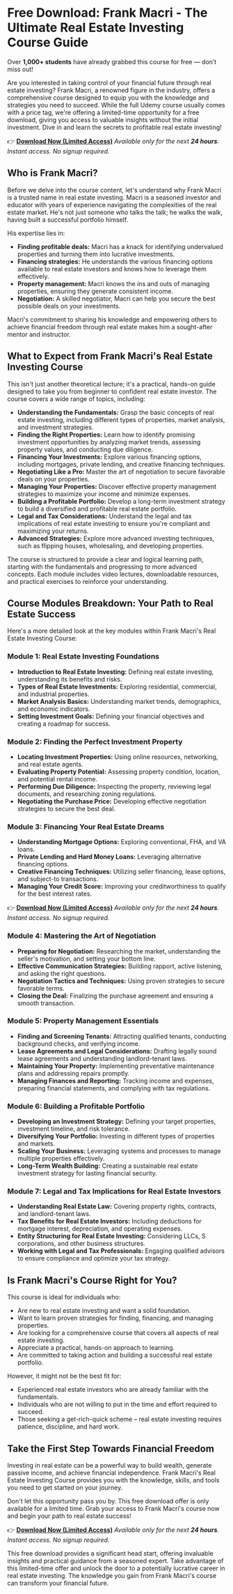 # Free Download: Frank Macri - The Ultimate Real Estate Investing Course Guide

Over **1,000+ students** have already grabbed this course for free — don’t miss out!

Are you interested in taking control of your financial future through real estate investing? Frank Macri, a renowned figure in the industry, offers a comprehensive course designed to equip you with the knowledge and strategies you need to succeed. While the full Udemy course usually comes with a price tag, we're offering a limited-time opportunity for a free download, giving you access to valuable insights without the initial investment. Dive in and learn the secrets to profitable real estate investing!

👉 **[Download Now (Limited Access)](https://udemywork.com/frank-macri)**
_Available only for the next **24 hours**. Instant access. No signup required._

## Who is Frank Macri?

Before we delve into the course content, let's understand why Frank Macri is a trusted name in real estate investing. Macri is a seasoned investor and educator with years of experience navigating the complexities of the real estate market. He's not just someone who talks the talk; he walks the walk, having built a successful portfolio himself.

His expertise lies in:

*   **Finding profitable deals:** Macri has a knack for identifying undervalued properties and turning them into lucrative investments.
*   **Financing strategies:** He understands the various financing options available to real estate investors and knows how to leverage them effectively.
*   **Property management:** Macri knows the ins and outs of managing properties, ensuring they generate consistent income.
*   **Negotiation:** A skilled negotiator, Macri can help you secure the best possible deals on your investments.

Macri's commitment to sharing his knowledge and empowering others to achieve financial freedom through real estate makes him a sought-after mentor and instructor.

## What to Expect from Frank Macri's Real Estate Investing Course

This isn't just another theoretical lecture; it's a practical, hands-on guide designed to take you from beginner to confident real estate investor. The course covers a wide range of topics, including:

*   **Understanding the Fundamentals:** Grasp the basic concepts of real estate investing, including different types of properties, market analysis, and investment strategies.
*   **Finding the Right Properties:** Learn how to identify promising investment opportunities by analyzing market trends, assessing property values, and conducting due diligence.
*   **Financing Your Investments:** Explore various financing options, including mortgages, private lending, and creative financing techniques.
*   **Negotiating Like a Pro:** Master the art of negotiation to secure favorable deals on your properties.
*   **Managing Your Properties:** Discover effective property management strategies to maximize your income and minimize expenses.
*   **Building a Profitable Portfolio:** Develop a long-term investment strategy to build a diversified and profitable real estate portfolio.
*   **Legal and Tax Considerations:** Understand the legal and tax implications of real estate investing to ensure you're compliant and maximizing your returns.
*   **Advanced Strategies:** Explore more advanced investing techniques, such as flipping houses, wholesaling, and developing properties.

The course is structured to provide a clear and logical learning path, starting with the fundamentals and progressing to more advanced concepts. Each module includes video lectures, downloadable resources, and practical exercises to reinforce your understanding.

## Course Modules Breakdown: Your Path to Real Estate Success

Here's a more detailed look at the key modules within Frank Macri's Real Estate Investing Course:

### Module 1: Real Estate Investing Foundations

*   **Introduction to Real Estate Investing:** Defining real estate investing, understanding its benefits and risks.
*   **Types of Real Estate Investments:** Exploring residential, commercial, and industrial properties.
*   **Market Analysis Basics:** Understanding market trends, demographics, and economic indicators.
*   **Setting Investment Goals:** Defining your financial objectives and creating a roadmap for success.

### Module 2: Finding the Perfect Investment Property

*   **Locating Investment Properties:** Using online resources, networking, and real estate agents.
*   **Evaluating Property Potential:** Assessing property condition, location, and potential rental income.
*   **Performing Due Diligence:** Inspecting the property, reviewing legal documents, and researching zoning regulations.
*   **Negotiating the Purchase Price:** Developing effective negotiation strategies to secure the best deal.

### Module 3: Financing Your Real Estate Dreams

*   **Understanding Mortgage Options:** Exploring conventional, FHA, and VA loans.
*   **Private Lending and Hard Money Loans:** Leveraging alternative financing options.
*   **Creative Financing Techniques:** Utilizing seller financing, lease options, and subject-to transactions.
*   **Managing Your Credit Score:** Improving your creditworthiness to qualify for the best interest rates.

👉 **[Download Now (Limited Access)](https://udemywork.com/frank-macri)**
_Available only for the next **24 hours**. Instant access. No signup required._

### Module 4: Mastering the Art of Negotiation

*   **Preparing for Negotiation:** Researching the market, understanding the seller's motivation, and setting your bottom line.
*   **Effective Communication Strategies:** Building rapport, active listening, and asking the right questions.
*   **Negotiation Tactics and Techniques:** Using proven strategies to secure favorable terms.
*   **Closing the Deal:** Finalizing the purchase agreement and ensuring a smooth transaction.

### Module 5: Property Management Essentials

*   **Finding and Screening Tenants:** Attracting qualified tenants, conducting background checks, and verifying income.
*   **Lease Agreements and Legal Considerations:** Drafting legally sound lease agreements and understanding landlord-tenant laws.
*   **Maintaining Your Property:** Implementing preventative maintenance plans and addressing repairs promptly.
*   **Managing Finances and Reporting:** Tracking income and expenses, preparing financial statements, and complying with tax regulations.

### Module 6: Building a Profitable Portfolio

*   **Developing an Investment Strategy:** Defining your target properties, investment timeline, and risk tolerance.
*   **Diversifying Your Portfolio:** Investing in different types of properties and markets.
*   **Scaling Your Business:** Leveraging systems and processes to manage multiple properties effectively.
*   **Long-Term Wealth Building:** Creating a sustainable real estate investment strategy for lasting financial security.

### Module 7: Legal and Tax Implications for Real Estate Investors

*   **Understanding Real Estate Law:** Covering property rights, contracts, and landlord-tenant laws.
*   **Tax Benefits for Real Estate Investors:** Including deductions for mortgage interest, depreciation, and operating expenses.
*   **Entity Structuring for Real Estate Investing:** Considering LLCs, S corporations, and other business structures.
*   **Working with Legal and Tax Professionals:** Engaging qualified advisors to ensure compliance and optimize your tax strategy.

## Is Frank Macri's Course Right for You?

This course is ideal for individuals who:

*   Are new to real estate investing and want a solid foundation.
*   Want to learn proven strategies for finding, financing, and managing properties.
*   Are looking for a comprehensive course that covers all aspects of real estate investing.
*   Appreciate a practical, hands-on approach to learning.
*   Are committed to taking action and building a successful real estate portfolio.

However, it might not be the best fit for:

*   Experienced real estate investors who are already familiar with the fundamentals.
*   Individuals who are not willing to put in the time and effort required to succeed.
*   Those seeking a get-rich-quick scheme – real estate investing requires patience, discipline, and hard work.

## Take the First Step Towards Financial Freedom

Investing in real estate can be a powerful way to build wealth, generate passive income, and achieve financial independence. Frank Macri's Real Estate Investing Course provides you with the knowledge, skills, and tools you need to get started on your journey.

Don't let this opportunity pass you by. This free download offer is only available for a limited time. Grab your access to Frank Macri's course now and begin your path to real estate success!

👉 **[Download Now (Limited Access)](https://udemywork.com/frank-macri)**
_Available only for the next **24 hours**. Instant access. No signup required._

This free download provides a significant head start, offering invaluable insights and practical guidance from a seasoned expert. Take advantage of this limited-time offer and unlock the door to a potentially lucrative career in real estate investing. The knowledge you gain from Frank Macri's course can transform your financial future.

